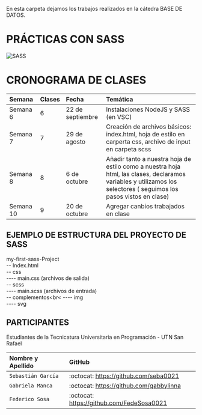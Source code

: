 En esta carpeta dejamos los trabajos realizados en la cátedra BASE DE DATOS.
# PRÁCTICAS CON SASS

<image src="https://blog.openreplay.com/images/sass-for-web-development/images/hero.png" alt="SASS">

# CRONOGRAMA DE CLASES

| **Semana**| **Clases** | **Fecha**  |  **Temática** |
| :--------| :-------- | :------- | :-------------|
| Semana 6 | 6 | 22 de septiembre | Instalaciones NodeJS y SASS (en VSC) |
| Semana 7| 7 | 29 de agosto | Creación de archivos básicos: index.html, hoja de estilo en carperta css, archivo de input en carpeta scss |
| Semana 8 | 8 | 6 de octubre | Añadir tanto a nuestra hoja de estilo como a nuestra hoja html, las clases, declaramos variables y utilizamos los selectores ( seguimos los pasos vistos en clase) |
| Semana 10 | 9 | 20 de octubre | Agregar canbios trabajados en clase  |


## EJEMPLO DE ESTRUCTURA DEL PROYECTO DE SASS

my-first-sass-Project<br>
-- Index.html<br>
-- css<br>
---- main.css (archivos de salida)<br>
-- scss<br>
---- main.scss (archivos de entrada)<br>
-- complementos<br<
---- img<br>
---- svg<br>

## PARTICIPANTES

Estudiantes de la Tecnicatura Universitaria en Programación - UTN San Rafael 

| Nombre y Apellido     | GitHub                                         |
|:---------------------| :----------------------------------------------|
| `Sebastián García`    | :octocat:  https://github.com/seba0021 |
| `Gabriela Manca`      | :octocat:  https://github.com/gabbylinna   |
| `Federico Sosa`       | :octocat:  https://github.com/FedeSosa0021 |
